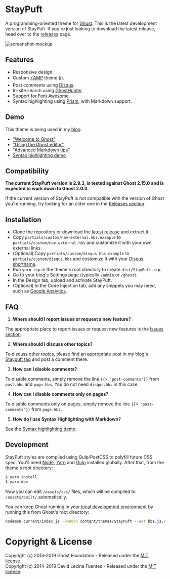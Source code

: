 # StayPuft

A programming-oriented theme for [Ghost](https://github.com/TryGhost/Ghost). This is the latest development version of StayPuft. If you're just looking to download the latest release, head over to the [releases](https://github.com/dlecina/StayPuft/releases) page.

![screenshot-mockup](/assets/screenshots/screenshot-mockup.png?raw=true)

## Features

* Responsive design.
* Custom [⚡AMP](https://blog.ghost.org/custom-amp-themes/) theme ([ℹ️](https://themes.ghost.org/docs/amp)).
* Post comments using [Disqus](http://disqus.com/).
* In-site search using [GhostHunter](https://github.com/i11ume/ghostHunter).
* Support for [Font Awesome](https://github.com/FortAwesome/Font-Awesome).
* Syntax highlighting using [Prism](https://github.com/LeaVerou/prism/), with Markdown support.

## Demo

This theme is being used in my [blog](http://davidlecina.com/).

*  ["Welcome to Ghost"](http://davidlecina.com/blog/welcome-to-ghost/)
*  ["Using the Ghost editor"](http://davidlecina.com/blog/the-editor/)
*  ["Advanced Markdown tips"](http://davidlecina.com/blog/advanced-markdown/)
*  [Syntax highlighting demo](http://davidlecina.com/blog/prism-demo/)

## Compatibility

**The current StayPuft version is 2.9.3, is tested against Ghost 2.15.0 and is expected to work down to Ghost 2.0.0.**

If the current version of StayPuft is not compatible with the version of Ghost you're running, try looking for an older one in the [Releases section](https://github.com/dlecina/StayPuft/releases).

## Installation

* Clone the repository or download the [latest release](https://github.com/dlecina/StayPuft/releases/latest) and extract it.
* Copy `partials/custom/nav-external.hbs.example` to `partials/custom/nav-external.hbs` and customize it with your own external links.
* (Optional) Copy `partials/custom/disqus.hbs.example` to `partials/custom/disqus.hbs` and customize it with your [Disqus shortname](https://help.disqus.com/installation/whats-a-shortname).
* Run `yarn zip` in the theme's root directory to create `dist/StayPuft.zip`.
* Go to your blog's Settings page (typically `/admin` or `/ghost`).
* In the Design tab, upload and activate StayPuft.
* (Optional) In the Code Injection tab, add any snippets you may need, such as [Google Analytics](https://help.ghost.org/article/16-google-analytics).

## FAQ

1. **Where should I report issues or request a new feature?**

  The appropriate place to report issues or request new features is the [Issues section](https://github.com/dlecina/StayPuft/issues).

2. **Where should I discuss other topics?**

  To discuss other topics, please find an appropriate post in my blog's [Staypuft tag](http://davidlecina.com/blog/tag/staypuft/) and post a comment there.

3. **How can I disable comments?**

  To disable comments, simply remove the line `{{> "post-comments"}}` from `post.hbs` and `page.hbs`. You do not need `disqus.hbs` in this case.

4. **How can I disable comments only on pages?**

  To disable comments only on pages, simply remove the line `{{> "post-comments"}}` from `page.hbs`.

5. **How do I use Syntax Highlighting with Markdown?**

  See the [Syntax highlighting demo](http://davidlecina.com/blog/prism-demo/).

## Development

StayPuft styles are compiled using Gulp/PostCSS to polyfill future CSS spec. You'll need [Node](https://nodejs.org/), [Yarn](https://yarnpkg.com/) and [Gulp](https://gulpjs.com) installed globally. After that, from the theme's root directory:

```bash
$ yarn install
$ yarn dev
```

Now you can edit `/assets/css/` files, which will be compiled to `/assets/built/` automatically.

You can keep Ghost running in your [local development environment](https://docs.ghost.org/docs/install-local) by running this from Ghost's root directory:

```bash
nodemon current/index.js --watch content/themes/StayPuft --ext hbs,js,css
```

# Copyright & License

Copyright (c) 2013-2019 Ghost Foundation - Released under the [MIT license](LICENSE).  
Copyright (c) 2014-2019 David Lecina Fuentes - Released under the [MIT license](LICENSE).  
